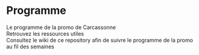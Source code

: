 # Programme
Le programme de la promo de Carcassonne 
<br/> Retrouvez les ressources utiles
<br/>Consultez le wiki de ce repository afin de suivre le programme de la promo au fil des semaines
